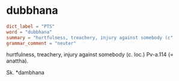 # dubbhana

``` toml
dict_label = "PTS"
word = "dubbhana"
summary = "hurtfulness, treachery, injury against somebody (c"
grammar_comment = "neuter"
```

hurtfulness, treachery, injury against somebody (c. loc.) Pv\-a.114 (= anattha).

Sk. \*dambhana

